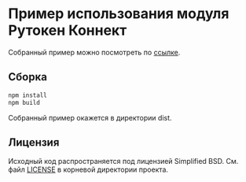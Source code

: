 # Пример использования модуля Рутокен Коннект

Собранный пример можно посмотреть по [ссылке](https://aktivco.github.io/rutoken-connect-js/).

## Сборка

```sh
npm install
npm build
```

Собранный пример окажется в директории dist.

## Лицензия

Исходный код распространяется под лицензией Simplified BSD. См. файл [LICENSE](/LICENSE) в корневой директории проекта.
